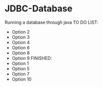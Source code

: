 # JDBC-Database
Running a database through java
TO DO LIST:
- Option 2
- Option 3
- Option 4
- Option 6
- Option 8
- Option 9
FINISHED:
- Option 1
- Option 5
- Option 7
- Option 10
